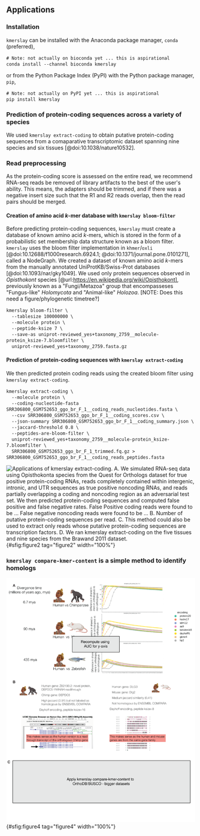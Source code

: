 ## Applications

### Installation

`kmerslay` can be installed with the Anaconda package manager, `conda` (preferred),

```
# Note: not actually on bioconda yet ... this is aspirational
conda install --channel bioconda kmerslay
```

or from the Python Package Index (PyPI) with the Python package manager, `pip`,

```
# Note: not actually on PyPI yet ... this is aspirational
pip install kmerslay
```

### Prediction of protein-coding sequences across a variety of species

We used `kmerslay extract-coding` to obtain putative protein-coding sequences from a comaparative transcriptomic dataset spanning nine species and six tissues [@doi:10.1038/nature10532].

### Read preprocessing

As the protein-coding score is assessed on the entire read, we recommend RNA-seq reads be removed of library artifacts to the best of the user's ability.
This means, the adapters should be trimmed, and if there was a negative insert size such that the R1 and R2 reads overlap, then the read pairs should be merged.


#### Creation of amino acid $k$-mer database with `kmerslay bloom-filter`

Before predicting protein-coding sequences, `kmerslay` must create a database of known amino acid $k$-mers, which is stored in the form of a probabilistic set membership data structure known as a bloom filter.
`kmerslay` uses the bloom filter implementation in `khmer`/`oxli` [@doi:10.12688/f1000research.6924.1; @doi:10.1371/journal.pone.0101271], called a NodeGraph.
We created a dataset of known amino acid $k$-mers from the manually annotated UniProtKB/Swiss-Prot databases [@doi:10.1093/nar/gky1049].
We used only protein sequences observed in *Opisthokont* species [@url:https://en.wikipedia.org/wiki/Opisthokont], previously known as a "Fungi/Metazoa" group that encompasseses "Fungus-like" *Holomycota* and "Animal-like" *Holozoa*. [NOTE: Does this need a figure/phylogenetic timetree?]

```
kmerslay bloom-filter \
  --tablesize 100000000 \
  --molecule protein \
  --peptide-ksize 7 \
  --save-as uniprot-reviewed_yes+taxonomy_2759__molecule-protein_ksize-7.bloomfilter \
  uniprot-reviewed_yes+taxonomy_2759.fasta.gz
```

#### Prediction of protein-coding sequences with `kmerslay extract-coding`

We then predicted protein coding reads using the created bloom filter using `kmerslay extract-coding`.

```
kmerslay extract-coding \
  --molecule protein \
  --coding-nucleotide-fasta SRR306800_GSM752653_ggo_br_F_1__coding_reads_nucleotides.fasta \
  --csv SRR306800_GSM752653_ggo_br_F_1__coding_scores.csv \
  --json-summary SRR306800_GSM752653_ggo_br_F_1__coding_summary.json \
  --jaccard-threshold 0.8 \
  --peptides-are-bloom-filter \
  uniprot-reviewed_yes+taxonomy_2759__molecule-protein_ksize-7.bloomfilter \
  SRR306800_GSM752653_ggo_br_F_1_trimmed.fq.gz > SRR306800_GSM752653_ggo_br_F_1__coding_reads_peptides.fasta
```

![Applications of `kmerslay extract-coding`. **A.** We simulated RNA-seq data using Opisthokonta species from the Quest for Orthologs dataset for true positive protein-coding RNAs, reads completely contained within intergenic, intronic, and UTR sequences as true positive noncoding RNAs, and reads partially overlapping a coding and noncoding region as an adversarial test set. We then predicted protein-coding sequences and computed false positive and false negative rates. False Positive coding reads were found to be ... False negative noncoding reads were found to be ... **B.** Number of putative protein-coding sequences per read. **C.** This method could also be used to extract only reads whose putative protein-coding sequences are transcription factors. **D.** We ran `kmerslay extract-coding` on the five tissues and nine species from the Brawand 2011 dataset.](images/SVG/figure2.svg){#sfig:figure2 tag="figure2" width="100%"}


### `kmerslay compare-kmer-content` is a simple method to identify homologs

![Applications of `kmerslay compare-kmer-content`. **A.** We used `kmerslay compare-kmer-content` on pairs of orthologous protein sequences between humans and the remaining Opisthokonta species in the Quest for Orthologs dataset. x-axis, $k$-mer size, y-axis, mean difference. **B.** False positive calls by `kmerslay compare-kmer-content` are either paralogs or read-through protein products. **C.** We applied `kmerslay compare-kmer-content` to ... to find putative orthologs. We found ... the accuracy was ...](images/SVG/figure4.svg){#sfig:figure4 tag="figure4" width="100%"}
